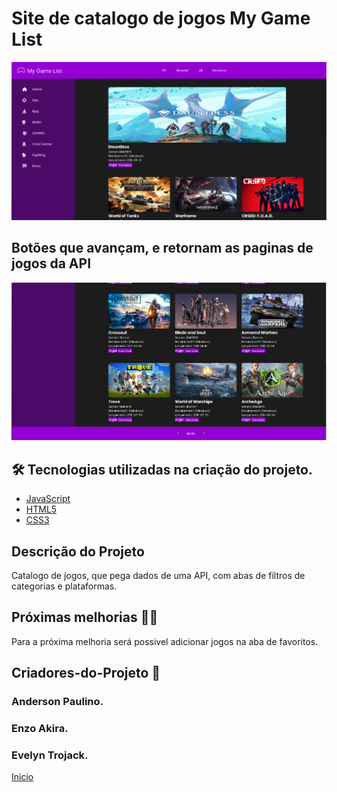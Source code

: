 # Site de catalogo de jogos My Game List

 <img src="./img/Screenshot 2022-06-07 202458.png">

## Botões que avançam, e retornam as paginas de jogos da API
 <img src="./img/Screenshot 2022-06-07 202527.png">

## 🛠 Tecnologias utilizadas na criação do projeto.
- [JavaScript](https://www.javascript.com/)
- [HTML5](https://www.w3schools.com/html/default.asp)
- [CSS3](https://www.w3schools.com/css/default.asp)

## Descrição do Projeto
Catalogo de jogos, que pega dados de uma API, com abas de filtros de categorias e plataformas.

## Próximas melhorias 👨‍🔧
Para a próxima melhoria será possivel adicionar jogos na aba de favoritos.

## Criadores-do-Projeto 🚀 
### Anderson Paulino.
### Enzo Akira.
### Evelyn Trojack. 


[Inicio](#tela-de-consulta-cep)<br>